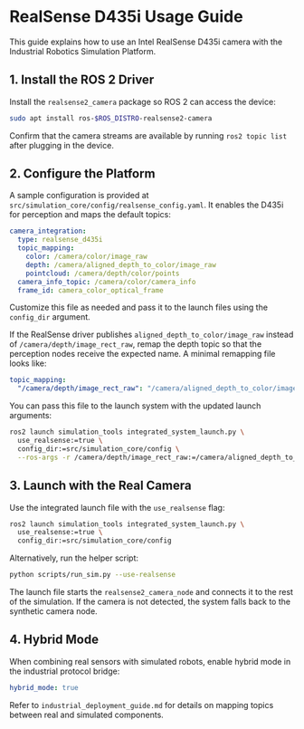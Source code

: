 # RealSense D435i Usage Guide

This guide explains how to use an Intel RealSense D435i camera with the Industrial Robotics Simulation Platform.

## 1. Install the ROS 2 Driver

Install the `realsense2_camera` package so ROS&nbsp;2 can access the device:

```bash
sudo apt install ros-$ROS_DISTRO-realsense2-camera
```

Confirm that the camera streams are available by running `ros2 topic list` after plugging in the device.

## 2. Configure the Platform

A sample configuration is provided at `src/simulation_core/config/realsense_config.yaml`.
It enables the D435i for perception and maps the default topics:

```yaml
camera_integration:
  type: realsense_d435i
  topic_mapping:
    color: /camera/color/image_raw
    depth: /camera/aligned_depth_to_color/image_raw
    pointcloud: /camera/depth/color/points
  camera_info_topic: /camera/color/camera_info
  frame_id: camera_color_optical_frame
```

Customize this file as needed and pass it to the launch files using the `config_dir` argument.

If the RealSense driver publishes `aligned_depth_to_color/image_raw` instead of
`/camera/depth/image_rect_raw`, remap the depth topic so that the perception
nodes receive the expected name. A minimal remapping file looks like:

```yaml
topic_mapping:
  "/camera/depth/image_rect_raw": "/camera/aligned_depth_to_color/image_raw"
```

You can pass this file to the launch system with the updated launch arguments:

```bash
ros2 launch simulation_tools integrated_system_launch.py \
  use_realsense:=true \
  config_dir:=src/simulation_core/config \
  --ros-args -r /camera/depth/image_rect_raw:=/camera/aligned_depth_to_color/image_raw
```

## 3. Launch with the Real Camera

Use the integrated launch file with the `use_realsense` flag:

```bash
ros2 launch simulation_tools integrated_system_launch.py \
  use_realsense:=true \
  config_dir:=src/simulation_core/config
```

Alternatively, run the helper script:

```bash
python scripts/run_sim.py --use-realsense
```

The launch file starts the `realsense2_camera_node` and connects it to the rest of the simulation. If the camera is not detected, the system falls back to the synthetic camera node.

## 4. Hybrid Mode

When combining real sensors with simulated robots, enable hybrid mode in the industrial protocol bridge:

```yaml
hybrid_mode: true
```

Refer to `industrial_deployment_guide.md` for details on mapping topics between real and simulated components.
